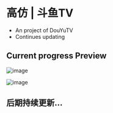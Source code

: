 # 高仿 | 斗鱼TV
  - An project of DouYuTV
  - Continues updating
  
## Current progress Preview
  
  ![image](https://github.com/coderLL/DYTV/blob/master/1-1.png)
  
  ![image](https://github.com/coderLL/DYTV/blob/master/1-2.png)
  
## 后期持续更新...

